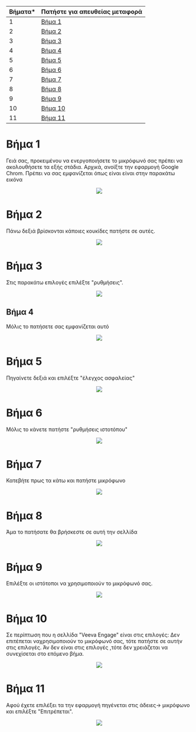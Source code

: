 | Βήματα* | Πατήστε για απευθείας μεταφορά|
| --- | --- |
| 1 | [Βήμα 1](#Bήμα-1) |
| 2 | [Βήμα 2](#Bήμα-2) |
| 3 | [Βήμα 3](#Bήμα-3) |
| 4 | [Βήμα 4](#Bήμα-4) |
| 5 | [Βήμα 5](#Bήμα-5) |
| 6 | [Βήμα 6](#Bήμα-6) |
| 7 | [Βήμα 7](#Bήμα-7) |
| 8 | [Βήμα 8](#Bήμα-8) |
| 9 | [Βήμα 9](#Bήμα-9) |
| 10 | [Βήμα 10](#Bήμα-10) |
| 11 | [Βήμα 11](#Βήμα-11) |

# Βήμα 1

Γειά σας, προκειμένου να ενεργοποιήσετε το μικρόφωνό σας πρέπει να ακολουθήσετε τα εξής στάδια. Αρχικά, ανοίξτε την εφαρμογή Google Chrom. Πρέπει να σας εμφανίζεται όπως είναι είναι στην παρακάτω εικόνα

<p align="center">
<img src="https://github.com/xar1sgeovlacp2019059/East-the-fighter-nyaa/blob/main/collection/%CE%B2%CE%AE%CE%BC%CE%B1%201.png">
</p>

# Βήμα 2 

Πάνω δεξιά βρίσκονται κάποιες κουκίδες πατήστε σε αυτές.

<p align="center">
<img src="https://github.com/xar1sgeovlacp2019059/East-the-fighter-nyaa/blob/main/collection/%CE%B2%CE%AE%CE%BC%CE%B1%202.png">
</p>

# Βήμα 3

Στις παρακάτω επιλογές επιλέξτε "ρυθμήσεις".

<p align="center">
<img src="https://github.com/xar1sgeovlacp2019059/East-the-fighter-nyaa/blob/main/collection/%CE%B2%CE%AE%CE%BC%CE%B1%203.png">
</p>

## Βήμα 4

Μόλις το πατήσετε σας εμφανίζεται αυτό

<p align="center">
<img src="https://github.com/xar1sgeovlacp2019059/East-the-fighter-nyaa/blob/main/collection/%CE%B2%CE%AE%CE%BC%CE%B1%204.png">
</p>

# Βήμα 5

Πηγαίνετε δεξιά και επιλέξτε "έλεγχος ασφαλείας" 

<p align="center">
<img src="https://github.com/xar1sgeovlacp2019059/East-the-fighter-nyaa/blob/main/collection/%CE%B2%CE%AE%CE%BC%CE%B1%205.png">
</p>

# Βήμα 6

Μόλις το κάνετε πατήστε "ρυθμήσεις ιστοτόπου"

<p align="center">
<img src="https://github.com/xar1sgeovlacp2019059/East-the-fighter-nyaa/blob/main/collection/%CE%B2%CE%AE%CE%BC%CE%B1%206.png">
</p>

# Βήμα 7

Κατεβήτε πρως τα κάτω και πατήστε μικρόφωνο

<p align="center">
<img src="https://github.com/xar1sgeovlacp2019059/East-the-fighter-nyaa/blob/main/collection/%CE%B2%CE%AE%CE%BC%CE%B1%207.png">
</p>

# Βήμα 8

Άμα το πατήσατε θα βρήσκεστε σε αυτή την σελλίδα 

<p align="center">
<img src="https://github.com/xar1sgeovlacp2019059/East-the-fighter-nyaa/blob/main/collection/%CE%B2%CE%AE%CE%BC%CE%B1%208.png">
</p>

# Βήμα 9

Επιλέξτε οι ιστότοποι να χρησιμοποιούν το μικρόφωνό σας.

<p align="center">
<img src="https://github.com/xar1sgeovlacp2019059/East-the-fighter-nyaa/blob/main/collection/%CE%B2%CE%AE%CE%BC%CE%B1%209.png">
</p>

# Βήμα 10

Σε περίπτωση που η σελλίδα "Veeva Engage" είναι στις επιλογές: Δεν επιτέπεται ναχρησιμοποιούν το μικρόφωνό σας, τότε πατήστε σε αυτήν στις επιλογές. Άν δεν είναι στις επιλογές ,τότε δεν χρειάζεται να συνεχίσεται στο επόμενο βήμα.

<p align="center">
<img src="https://github.com/xar1sgeovlacp2019059/East-the-fighter-nyaa/blob/main/collection/%CE%B2%CE%AE%CE%BC%CE%B1%2010.png">
</p>

# Βήμα 11

Αφού έχετε επιλέξει τα την εφαρμογή πηγένεται στις άδειες-> μικρόφωνο και επιλέξτε "Επιτρέπεται".

<p align="center">
<img src="https://github.com/xar1sgeovlacp2019059/East-the-fighter-nyaa/blob/main/collection/%CE%B2%CE%AE%CE%BC%CE%B1%2011.png">
</p>
